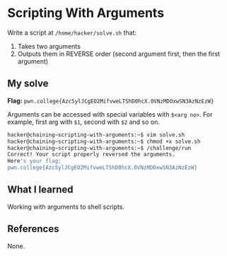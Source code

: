 # Scripting With Arguments
Write a script at `/home/hacker/solve.sh` that:
1. Takes two arguments
2. Outputs them in REVERSE order (second argument first, then the first argument)

## My solve
**Flag:** `pwn.college{Azc5ylJCgEO2MifvweLTShD0hcX.0VNzMDOxwSN3AzNzEzW}`

Arguments can be accessed with special variables with `$<arg no>`. For example, first arg with `$1`, second with `$2` and so on.
```bash
hacker@chaining~scripting-with-arguments:~$ vim solve.sh
hacker@chaining~scripting-with-arguments:~$ chmod +x solve.sh
hacker@chaining~scripting-with-arguments:~$ /challenge/run 
Correct! Your script properly reversed the arguments.
Here's your flag:
pwn.college{Azc5ylJCgEO2MifvweLTShD0hcX.0VNzMDOxwSN3AzNzEzW}
```

## What I learned
Working with arguments to shell scripts.

## References 
None.